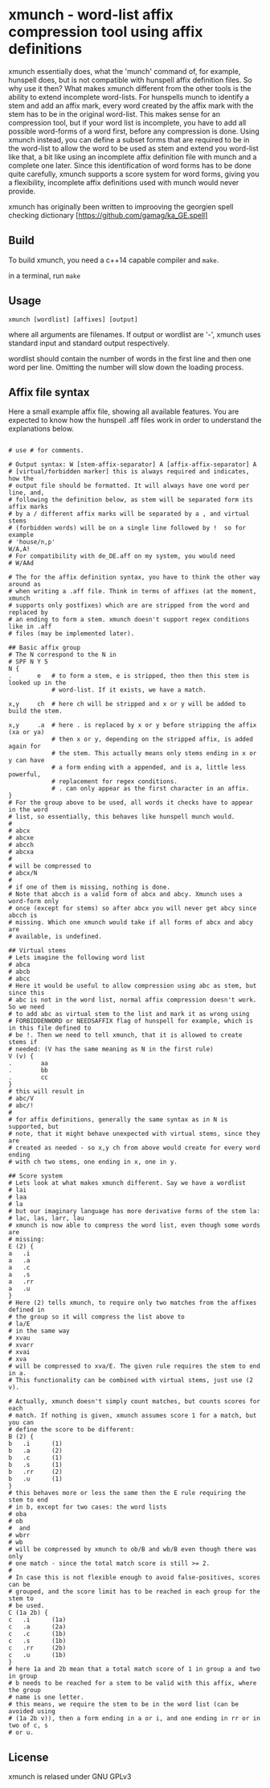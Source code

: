 
# xmunch - word-list affix compression tool using affix definitions #

xmunch essentially does, what the 'munch' command of, for example, hunspell
does, but is not compatible with hunspell affix definition files. So why use it
then?  What makes xmunch different from the other tools is the ability to extend
incomplete word-lists. For hunspells munch to identify a stem and add an
affix mark, every word created by the affix mark with the stem has to be in
the original word-list. This makes sense for an compression tool, but if
your word list is incomplete, you have to add all possible word-forms of a
word first, before any compression is done. Using xmunch instead, you can
define a subset forms that are required to be in the word-list to allow the
word to be used as stem and extend you word-list like that, a bit like using
an incomplete affix definition file with munch and a complete one later.
Since this identification of word forms has to be done quite carefully,
xmunch supports a score system for word forms, giving you a flexibility,
incomplete affix definitions used with munch would never provide. 

xmunch has originally been written to improoving the georgien spell checking dictionary
[https://github.com/gamag/ka_GE.spell]

## Build ##

To build xmunch, you need a c++14 capable compiler and `make`.

in a terminal, run `make`

## Usage ##

`xmunch [wordlist] [affixes] [output]`

where all arguments are filenames. If output or wordlist are 
'-', xmunch uses standard input and standard output respectively.

wordlist should contain the number of words in the first line and then one
word per line. Omitting the number will slow down the loading process.

## Affix file syntax ##

Here a small example affix file, showing all available features.
You are expected to know how the hunspell .aff files work in order to understand
the explanations below.

```CONF

# use # for comments.

# Output syntax: W [stem-affix-separator] A [affix-affix-separator] A
# [virtual/forbidden marker] this is always required and indicates, how the
# output file should be formatted. It will always have one word per line, and,
# following the definition below, as stem will be separated form its affix marks
# by a / different affix marks will be separated by a , and virtual stems
# (forbidden words) will be on a single line followed by !  so for example
# 'house/n,p' 
W/A,A!
# For compatibility with de_DE.aff on my system, you would need
# W/AAd

# The for the affix definition syntax, you have to think the other way around as
# when writing a .aff file. Think in terms of affixes (at the moment, xmunch
# supports only postfixes) which are are stripped from the word and replaced by
# an ending to form a stem. xmunch doesn't support regex conditions like in .aff
# files (may be implemented later). 

## Basic affix group
# The N correspond to the N in 
# SPF N Y 5 
N {
.       e   # to form a stem, e is stripped, then then this stem is looked up in the
            # word-list. If it exists, we have a match.

x,y     ch  # here ch will be stripped and x or y will be added to build the stem.

x,y     .a  # here . is replaced by x or y before stripping the affix (xa or ya)
            # then x or y, depending on the stripped affix, is added again for
            # the stem. This actually means only stems ending in x or y can have
            # a form ending with a appended, and is a, little less powerful,
            # replacement for regex conditions.
            # . can only appear as the first character in an affix.
}
# For the group above to be used, all words it checks have to appear in the word
# list, so essentially, this behaves like hunspell munch would.
# 
# abcx
# abcxe
# abcch
# abcxa
# 
# will be compressed to
# abcx/N
# 
# if one of them is missing, nothing is done.
# Note that abcch is a valid form of abcx and abcy. Xmunch uses a word-form only
# once (except for stems) so after abcx you will never get abcy since abcch is
# missing. Which one xmunch would take if all forms of abcx and abcy are
# available, is undefined.

## Virtual stems 
# Lets imagine the following word list
# abca
# abcb
# abcc
# Here it would be useful to allow compression using abc as stem, but since this
# abc is not in the word list, normal affix compression doesn't work. So we need
# to add abc as virtual stem to the list and mark it as wrong using
# FORBIDDENWORD or NEEDSAFFIX flag of hunspell for example, which is in this file defined to
# be !. Then we need to tell xmunch, that it is allowed to create stems if
# needed: (V has the same meaning as N in the first rule)
V (v) {
.        aa
.        bb
.        cc
}
# this will result in 
# abc/V
# abc/!
#
# for affix definitions, generally the same syntax as in N is supported, but
# note, that it might behave unexpected with virtual stems, since they are
# created as needed - so x,y ch from above would create for every word ending
# with ch two stems, one ending in x, one in y. 

## Score system
# Lets look at what makes xmunch different. Say we have a wordlist
# lai
# laa
# la
# but our imaginary language has more derivative forms of the stem la:
# lac, las, larr, lau
# xmunch is now able to compress the word list, even though some words are
# missing:
E (2) {
a   .i
a   .a
a   .c
a   .s
a   .rr
a   .u 
}
# Here (2) tells xmunch, to require only two matches from the affixes defined in
# the group so it will compress the list above to 
# la/E
# in the same way
# xvau
# xvarr
# xvai
# xva
# will be compressed to xva/E. The given rule requires the stem to end in a.
# This functionality can be combined with virtual stems, just use (2 v).

# Actually, xmunch doesn't simply count matches, but counts scores for each
# match. If nothing is given, xmunch assumes score 1 for a match, but you can
# define the score to be different:
B (2) {
b   .i      (1)
b   .a      (2) 
b   .c      (1)
b   .s      (1)
b   .rr     (2)
b   .u      (1)
}
# this behaves more or less the same then the E rule requiring the stem to end
# in b, except for two cases: the word lists
# oba
# ob
#  and 
# wbrr
# wb
# will be compressed by xmunch to ob/B and wb/B even though there was only
# one match - since the total match score is still >= 2. 
#
# In case this is not flexible enough to avoid false-positives, scores can be
# grouped, and the score limit has to be reached in each group for the stem to
# be used.
C (1a 2b) {
c   .i      (1a)
c   .a      (2a) 
c   .c      (1b)
c   .s      (1b)
c   .rr     (2b)
c   .u      (1b)
}
# here 1a and 2b mean that a total match score of 1 in group a and two in group
# b needs to be reached for a stem to be valid with this affix, where the group
# name is one letter. 
# this means, we require the stem to be in the word list (can be avoided using
# (1a 2b v)), then a form ending in a or i, and one ending in rr or in two of c, s
# or u.

```

## License ##

xmunch is relased under GNU GPLv3

